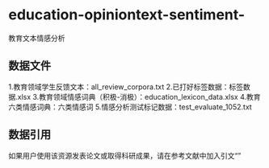 # education-opiniontext-sentiment-
教育文本情感分析

## 数据文件
1.教育领域学生反馈文本：all_review_corpora.txt
2.已打好标签数据：标签数据.xlsx
3.教育领域情感词典（积极-消极）：education_lexicon_data.xlsx
4.教育六类情感词典：六类情感词
5.情感分析测试标记数据：test_evaluate_1052.txt


## 数据引用
如果用户使用该资源发表论文或取得科研成果，请在参考文献中加入引文“”

